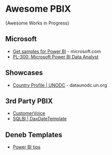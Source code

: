 # Awesome PBIX
{Awesome Works in Progress}


## Microsoft
* [Get samples for Power BI](https://learn.microsoft.com/en-us/power-bi/create-reports/sample-datasets) - microsoft.com
* [PL-300: Microsoft Power BI Data Analyst](https://github.com/MicrosoftLearning/PL-300-Microsoft-Power-BI-Data-Analyst)

## Showcases
* [Country Profile | UNODC](https://dataunodc.un.org/content/country-list) - dataunodc.un.org

## 3rd Party PBIX
* [CustomerVoice](https://github.com/CustomerVoice/PowerBI) 
* [SQLBI | DaxDateTemplate](https://github.com/sql-bi/DaxDateTemplate)

## Deneb Templates
* [Power BI tips](https://github.com/PowerBI-tips/Deneb-Templates/tree/main)
